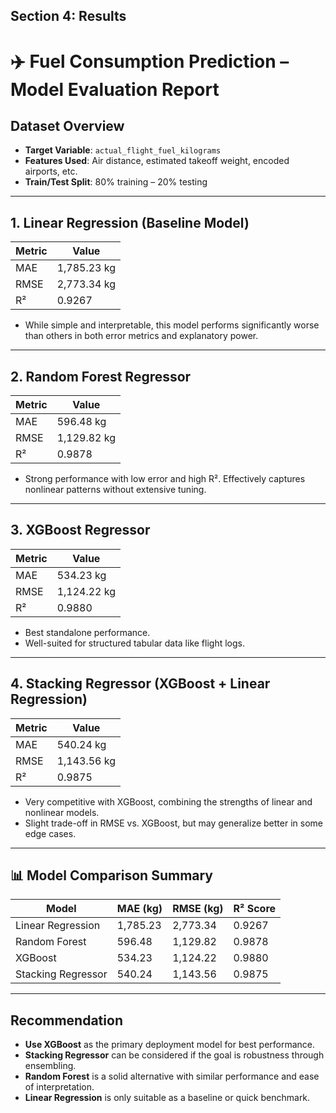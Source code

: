 ## Section 4: Results
# ✈️ Fuel Consumption Prediction – Model Evaluation Report

## Dataset Overview
- **Target Variable**: `actual_flight_fuel_kilograms`
- **Features Used**: Air distance, estimated takeoff weight, encoded airports, etc.
- **Train/Test Split**: 80% training – 20% testing

---

## 1. Linear Regression (Baseline Model)

| Metric | Value |
|--------|--------|
| MAE    | 1,785.23 kg |
| RMSE   | 2,773.34 kg |
| R²     | 0.9267 |

- While simple and interpretable, this model performs significantly worse than others in both error metrics and explanatory power.

---

## 2. Random Forest Regressor

| Metric | Value |
|--------|--------|
| MAE    | 596.48 kg |
| RMSE   | 1,129.82 kg |
| R²     | 0.9878 |

- Strong performance with low error and high R². Effectively captures nonlinear patterns without extensive tuning.

---

## 3. XGBoost Regressor

| Metric | Value |
|--------|--------|
| MAE    | 534.23 kg |
| RMSE   | 1,124.22 kg |
| R²     | 0.9880 |

- Best standalone performance.
- Well-suited for structured tabular data like flight logs.

---

## 4. Stacking Regressor (XGBoost + Linear Regression)

| Metric | Value |
|--------|--------|
| MAE    | 540.24 kg |
| RMSE   | 1,143.56 kg |
| R²     | 0.9875 |

- Very competitive with XGBoost, combining the strengths of linear and nonlinear models.
- Slight trade-off in RMSE vs. XGBoost, but may generalize better in some edge cases.

---

## 📊 Model Comparison Summary

| Model               | MAE (kg) | RMSE (kg) | R² Score |
|--------------------|----------|-----------|----------|
| Linear Regression  | 1,785.23 | 2,773.34  | 0.9267   |
| Random Forest      |   596.48 | 1,129.82  | 0.9878   |
| XGBoost            |   534.23 | 1,124.22  | 0.9880   |
| Stacking Regressor |   540.24 | 1,143.56  | 0.9875   |

---

## Recommendation

- **Use XGBoost** as the primary deployment model for best performance.
- **Stacking Regressor** can be considered if the goal is robustness through ensembling.
- **Random Forest** is a solid alternative with similar performance and ease of interpretation.
- **Linear Regression** is only suitable as a baseline or quick benchmark.
